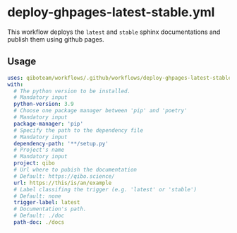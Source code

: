 # deploy-ghpages-latest-stable.yml

This workflow deploys the `latest` and `stable` sphinx documentations and publish them using github pages.

## Usage

```yaml
uses: qiboteam/workflows/.github/workflows/deploy-ghpages-latest-stable.yml@main
with:
  # The python version to be installed.
  # Mandatory input
  python-version: 3.9
  # Choose one package manager between 'pip' and 'poetry'
  # Mandatory input
  package-manager: 'pip'
  # Specify the path to the dependency file
  # Mandatory input
  dependency-path: '**/setup.py'
  # Project's name
  # Mandatory input
  project: qibo
  # Url where to pubish the documentation
  # Default: https://qibo.science/
  url: https://this/is/an/example
  # Label classifing the trigger (e.g. 'latest' or 'stable')
  # Default: none
  trigger-label: latest
  # Documentation's path.
  # Default: ./doc
  path-doc: ./docs
```
